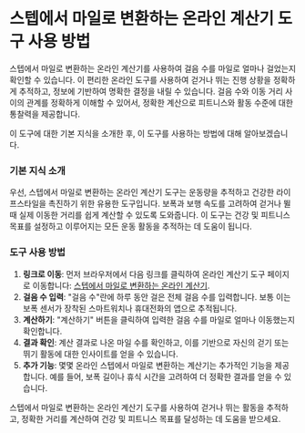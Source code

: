 스텝에서 마일로 변환하는 온라인 계산기 도구 사용 방법
==============================

스텝에서 마일로 변환하는 온라인 계산기를 사용하여 걸음 수를 마일로 얼마나 걸었는지 확인할 수 있습니다. 이 편리한 온라인 도구를 사용하여 걷거나 뛰는 진행 상황을 정확하게 추적하고, 정보에 기반하여 명확한 결정을 내릴 수 있습니다. 걸음 수와 이동 거리 사이의 관계를 정확하게 이해할 수 있어서, 정확한 계산으로 피트니스와 활동 수준에 대한 통찰력을 제공합니다.

이 도구에 대한 기본 지식을 소개한 후, 이 도구를 사용하는 방법에 대해 알아보겠습니다.

### 기본 지식 소개

우선, 스텝에서 마일로 변환하는 온라인 계산기 도구는 운동량을 추적하고 건강한 라이프스타일을 촉진하기 위한 유용한 도구입니다. 보폭과 보행 속도를 고려하여 걷거나 뛸 때 실제 이동한 거리를 쉽게 계산할 수 있도록 도와줍니다. 이 도구는 건강 및 피트니스 목표를 설정하고 이루어지는 모든 운동 활동을 추적하는 데 도움이 됩니다.

### 도구 사용 방법

1. **링크로 이동**: 먼저 브라우저에서 다음 링크를 클릭하여 온라인 계산기 도구 페이지로 이동합니다: [스텝에서 마일로 변환하는 온라인 계산기](https://www.onlinecalculatorsfree.com/ko/fitness/steps-to-miles-calculator.html).
2. **걸음 수 입력**: "걸음 수"란에 하루 동안 걸은 전체 걸음 수를 입력합니다. 보통 이는 보폭 센서가 장착된 스마트워치나 휴대전화의 앱으로 추적됩니다.
3. **계산하기**: "계산하기" 버튼을 클릭하여 입력한 걸음 수를 마일로 얼마나 이동했는지 확인합니다.
4. **결과 확인**: 계산 결과로 나온 마일 수를 확인하고, 이를 기반으로 자신의 걷기 또는 뛰기 활동에 대한 인사이트를 얻을 수 있습니다.
5. **추가 기능**: 몇몇 온라인 스텝에서 마일로 변환하는 계산기는 추가적인 기능을 제공합니다. 예를 들어, 보폭 길이나 휴식 시간을 고려하여 더 정확한 결과를 얻을 수 있습니다.

스텝에서 마일로 변환하는 온라인 계산기 도구를 사용하여 걷거나 뛰는 활동을 추적하고, 정확한 거리를 계산하여 건강 및 피트니스 목표를 달성하는 데 도움을 받으세요.